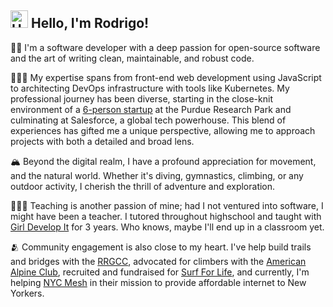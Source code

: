 
<!--
**RodEsp/RodEsp** is a ✨ _special_ ✨ repository because its `README.md` (this file) appears on your GitHub profile.

Here are some ideas to get you started:

- 🔭 I’m currently working on ...
- 🌱 I’m currently learning ...
- 👯 I’m looking to collaborate on ...
- 🤔 I’m looking for help with ...
- 💬 Ask me about ...
- 📫 How to reach me: ...
- 😄 Pronouns: ...
- ⚡ Fun fact: ...
-->

<img src="https://camo.githubusercontent.com/e8e7b06ecf583bc040eb60e44eb5b8e0ecc5421320a92929ce21522dbc34c891/68747470733a2f2f6d656469612e67697068792e636f6d2f6d656469612f6876524a434c467a6361737252346961377a2f67697068792e676966" alt="Hand waving" width="28px"> Hello, I'm Rodrigo!
-
👦🏻 I'm a software developer with a deep passion for open-source software and the art of writing clean, maintainable, and robust code.

👨🏻‍💻 My expertise spans from front-end web development using JavaScript to architecting DevOps infrastructure with tools like Kubernetes. My professional journey has been diverse, starting in the close-knit environment of a [6-person startup](https://www.foundops.com/) at the Purdue Research Park and culminating at Salesforce, a global tech powerhouse. This blend of experiences has gifted me a unique perspective, allowing me to approach projects with both a detailed and broad lens.

🏔️ Beyond the digital realm, I have a profound appreciation for movement, and the natural world. Whether it's diving, gymnastics, climbing, or any outdoor activity, I cherish the thrill of adventure and exploration.
 
🧑🏻‍🏫 Teaching is another passion of mine; had I not ventured into software, I might have been a teacher. I tutored throughout highschool and taught with [Girl Develop It](https://girldevelopit.com/) for 3 years. Who knows, maybe I'll end up in a classroom yet.

🫂 Community engagement is also close to my heart. I've help build trails and bridges with the [RRGCC](https://rrgcc.org/), advocated for climbers with the [American Alpine Club](https://americanalpineclub.org/), recruited and fundraised for [Surf For Life](https://www.surfforlife.org/), and currently, I'm helping [NYC Mesh](https://www.nycmesh.net/) in their mission to provide affordable internet to New Yorkers.

